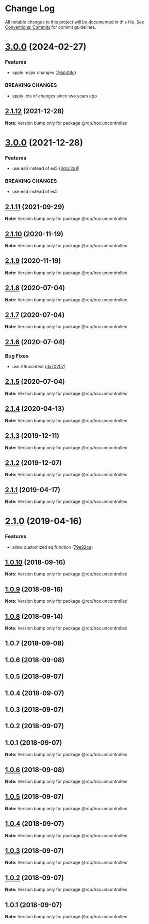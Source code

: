# Change Log

All notable changes to this project will be documented in this file.
See [Conventional Commits](https://conventionalcommits.org) for commit guidelines.

# [3.0.0](https://github.com/imcuttle/rcp/compare/@rcp/hoc.uncontrolled@2.1.12...@rcp/hoc.uncontrolled@3.0.0) (2024-02-27)

### Features

- apply major changes ([76ab08c](https://github.com/imcuttle/rcp/commit/76ab08c0b961d33963a59f95d061f5cced94483c))

### BREAKING CHANGES

- apply lots of changes since two years ago

<a name="2.1.12"></a>

## [2.1.12](https://github.com/imcuttle/rcp/compare/@rcp/hoc.uncontrolled@3.0.0...@rcp/hoc.uncontrolled@2.1.12) (2021-12-28)

**Note:** Version bump only for package @rcp/hoc.uncontrolled

<a name="3.0.0"></a>

# [3.0.0](https://github.com/imcuttle/rcp/compare/@rcp/hoc.uncontrolled@2.1.11...@rcp/hoc.uncontrolled@3.0.0) (2021-12-28)

### Features

- use es6 instead of es5 ([3dcc2a8](https://github.com/imcuttle/rcp/commit/3dcc2a8))

### BREAKING CHANGES

- use es6 instead of es5

<a name="2.1.11"></a>

## [2.1.11](https://github.com/imcuttle/rcp/compare/@rcp/hoc.uncontrolled@2.1.10...@rcp/hoc.uncontrolled@2.1.11) (2021-09-29)

**Note:** Version bump only for package @rcp/hoc.uncontrolled

<a name="2.1.10"></a>

## [2.1.10](https://github.com/imcuttle/rcp/compare/@rcp/hoc.uncontrolled@2.1.9...@rcp/hoc.uncontrolled@2.1.10) (2020-11-19)

**Note:** Version bump only for package @rcp/hoc.uncontrolled

<a name="2.1.9"></a>

## [2.1.9](https://github.com/imcuttle/rcp/compare/@rcp/hoc.uncontrolled@2.1.8...@rcp/hoc.uncontrolled@2.1.9) (2020-11-19)

**Note:** Version bump only for package @rcp/hoc.uncontrolled

<a name="2.1.8"></a>

## [2.1.8](https://github.com/imcuttle/rcp/compare/@rcp/hoc.uncontrolled@2.1.7...@rcp/hoc.uncontrolled@2.1.8) (2020-07-04)

**Note:** Version bump only for package @rcp/hoc.uncontrolled

<a name="2.1.7"></a>

## [2.1.7](https://github.com/imcuttle/rcp/compare/@rcp/hoc.uncontrolled@2.1.6...@rcp/hoc.uncontrolled@2.1.7) (2020-07-04)

**Note:** Version bump only for package @rcp/hoc.uncontrolled

<a name="2.1.6"></a>

## [2.1.6](https://github.com/imcuttle/rcp/compare/@rcp/hoc.uncontrolled@2.1.5...@rcp/hoc.uncontrolled@2.1.6) (2020-07-04)

### Bug Fixes

- use.i18ncontext ([da70207](https://github.com/imcuttle/rcp/commit/da70207))

<a name="2.1.5"></a>

## [2.1.5](https://github.com/imcuttle/rcp/compare/@rcp/hoc.uncontrolled@2.1.4...@rcp/hoc.uncontrolled@2.1.5) (2020-07-04)

**Note:** Version bump only for package @rcp/hoc.uncontrolled

<a name="2.1.4"></a>

## [2.1.4](https://github.com/imcuttle/rcp/compare/@rcp/hoc.uncontrolled@2.1.3...@rcp/hoc.uncontrolled@2.1.4) (2020-04-13)

**Note:** Version bump only for package @rcp/hoc.uncontrolled

<a name="2.1.3"></a>

## [2.1.3](https://github.com/imcuttle/rcp/compare/@rcp/hoc.uncontrolled@2.1.2...@rcp/hoc.uncontrolled@2.1.3) (2019-12-11)

**Note:** Version bump only for package @rcp/hoc.uncontrolled

<a name="2.1.2"></a>

## [2.1.2](https://github.com/imcuttle/rcp/compare/@rcp/hoc.uncontrolled@2.1.1...@rcp/hoc.uncontrolled@2.1.2) (2019-12-07)

**Note:** Version bump only for package @rcp/hoc.uncontrolled

<a name="2.1.1"></a>

## [2.1.1](https://github.com/imcuttle/rcp/compare/@rcp/hoc.uncontrolled@2.1.0...@rcp/hoc.uncontrolled@2.1.1) (2019-04-17)

**Note:** Version bump only for package @rcp/hoc.uncontrolled

<a name="2.1.0"></a>

# [2.1.0](https://github.com/imcuttle/rcp/compare/@rcp/hoc.uncontrolled@1.0.10...@rcp/hoc.uncontrolled@2.1.0) (2019-04-16)

### Features

- allow customized eq function ([79e92ce](https://github.com/imcuttle/rcp/commit/79e92ce))

<a name="1.0.10"></a>

## [1.0.10](https://github.com/imcuttle/rcp/compare/@rcp/hoc.uncontrolled@1.0.9...@rcp/hoc.uncontrolled@1.0.10) (2018-09-16)

**Note:** Version bump only for package @rcp/hoc.uncontrolled

<a name="1.0.9"></a>

## [1.0.9](https://github.com/imcuttle/rcp/compare/@rcp/hoc.uncontrolled@1.0.8...@rcp/hoc.uncontrolled@1.0.9) (2018-09-16)

**Note:** Version bump only for package @rcp/hoc.uncontrolled

<a name="1.0.8"></a>

## [1.0.8](https://github.com/imcuttle/rcp/compare/@rcp/hoc.uncontrolled@1.0.7...@rcp/hoc.uncontrolled@1.0.8) (2018-09-14)

**Note:** Version bump only for package @rcp/hoc.uncontrolled

<a name="1.0.7"></a>

## 1.0.7 (2018-09-08)

<a name="1.0.6"></a>

## 1.0.6 (2018-09-08)

<a name="1.0.5"></a>

## 1.0.5 (2018-09-07)

<a name="1.0.4"></a>

## 1.0.4 (2018-09-07)

<a name="1.0.3"></a>

## 1.0.3 (2018-09-07)

<a name="1.0.2"></a>

## 1.0.2 (2018-09-07)

<a name="1.0.1"></a>

## 1.0.1 (2018-09-07)

**Note:** Version bump only for package @rcp/hoc.uncontrolled

<a name="1.0.6"></a>

## [1.0.6](https://github.com/imcuttle/rcp/compare/v1.0.5...v1.0.6) (2018-09-08)

**Note:** Version bump only for package @rcp/hoc.uncontrolled

<a name="1.0.5"></a>

## [1.0.5](https://github.com/imcuttle/rcp/compare/v1.0.4...v1.0.5) (2018-09-07)

**Note:** Version bump only for package @rcp/hoc.uncontrolled

<a name="1.0.4"></a>

## [1.0.4](https://github.com/imcuttle/rcp/compare/v1.0.3...v1.0.4) (2018-09-07)

**Note:** Version bump only for package @rcp/hoc.uncontrolled

<a name="1.0.3"></a>

## [1.0.3](https://github.com/imcuttle/rcp/compare/v1.0.2...v1.0.3) (2018-09-07)

**Note:** Version bump only for package @rcp/hoc.uncontrolled

<a name="1.0.2"></a>

## [1.0.2](https://github.com/imcuttle/rcp/compare/v1.0.1...v1.0.2) (2018-09-07)

**Note:** Version bump only for package @rcp/hoc.uncontrolled

<a name="1.0.1"></a>

## 1.0.1 (2018-09-07)

**Note:** Version bump only for package @rcp/hoc.uncontrolled
